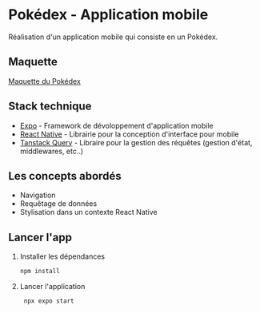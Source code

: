 # Pokédex - Application mobile

Réalisation d'un application mobile qui consiste en un Pokédex.

## Maquette
[Maquette du Pokédex](https://www.figma.com/community/file/979132880663340794)

## Stack technique
- [Expo](https://expo.dev/) - Framework de dévoloppement d'application mobile
- [React Native](https://reactnative.dev/) - Librairie pour la conception d'interface pour mobile
- [Tanstack Query](https://tanstack.com/query/latest) - Libraire pour la gestion des réquêtes (gestion d'état, middlewares, etc..)

## Les concepts abordés
- Navigation
- Requêtage de données
- Stylisation dans un contexte React Native

## Lancer l'app
1. Installer les dépendances

   ```bash
   npm install
   ```

2. Lancer l'application

   ```bash
    npx expo start
   ```

